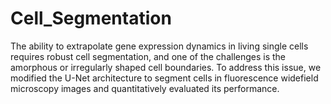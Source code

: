 # Cell_Segmentation
The ability to extrapolate gene expression dynamics in living single cells requires robust cell segmentation, and one of the challenges is the amorphous or irregularly shaped cell boundaries. To address this issue, we modified the U-Net architecture to segment cells in fluorescence widefield microscopy images and quantitatively evaluated its performance. 
